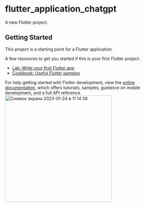 # flutter_application_chatgpt

A new Flutter project.

## Getting Started

This project is a starting point for a Flutter application.

A few resources to get you started if this is your first Flutter project:

- [Lab: Write your first Flutter app](https://docs.flutter.dev/get-started/codelab)
- [Cookbook: Useful Flutter samples](https://docs.flutter.dev/cookbook)

For help getting started with Flutter development, view the
[online documentation](https://docs.flutter.dev/), which offers tutorials,
samples, guidance on mobile development, and a full API reference.
<img width="353" alt="Снимок экрана 2023-01-24 в 11 14 58" src="https://user-images.githubusercontent.com/47538685/214253207-d59638fe-771e-49f4-b469-c1f430564600.png">
